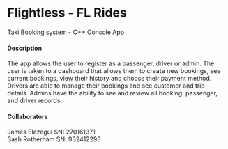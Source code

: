 # Flightless - FL Rides
Taxi Booking system - C++ Console App 
#### Description
The app allows the user to register as a passenger, driver or admin. The user is taken to a dashboard that allows them to create new bookings, see current bookings, view their history and choose their payment method. Drivers are able to manage their bookings and see customer and trip details. Admins have the ability to see and review all booking, passenger, and driver records.
#### Collaborators
James Elazegui SN: 270161371   
Sash Rotherham SN: 932412293


